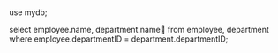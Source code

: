 
# 
use mydb;

select employee.name, department.name
from employee, department
where employee.departmentID = department.departmentID;
